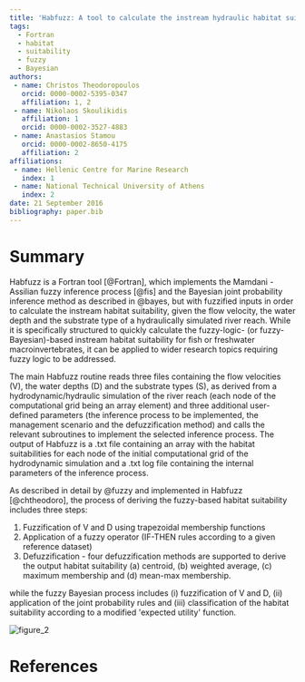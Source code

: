 ```yaml
---
title: 'Habfuzz: A tool to calculate the instream hydraulic habitat suitability using fuzzy logic and fuzzy Bayesian inference'
tags:
  - Fortran
  - habitat
  - suitability
  - fuzzy
  - Bayesian
authors:
 - name: Christos Theodoropoulos
   orcid: 0000-0002-5395-0347
   affiliation: 1, 2
 - name: Nikolaos Skoulikidis
   affiliation: 1
   orcid: 0000-0002-3527-4883
 - name: Anastasios Stamou
   orcid: 0000-0002-8650-4175
   affiliation: 2
affiliations:
 - name: Hellenic Centre for Marine Research
   index: 1
 - name: National Technical University of Athens
   index: 2
date: 21 September 2016
bibliography: paper.bib
---
```


# Summary
Habfuzz is a Fortran tool [@Fortran], which implements the Mamdani - Assilian fuzzy inference process [@fis] and the Bayesian joint probability inference method as described in @bayes, but with fuzzified inputs in order to calculate the instream habitat suitability, given the flow velocity, the water depth and the substrate type of a hydraulically simulated river reach. While it is specifically structured to quickly calculate the fuzzy-logic- (or fuzzy-Bayesian)-based instream habitat suitability for fish or freshwater macroinvertebrates, it can be applied to wider research topics requiring fuzzy logic to be addressed.

The main Habfuzz routine reads three files containing the flow velocities (V), the water depths (D) and the substrate types (S), as derived from a hydrodynamic/hydraulic simulation of the river reach (each node of the computational grid being an array element) and three additional user-defined parameters (the inference process to be implemented, the management scenario and the defuzzification method) and calls the relevant subroutines to implement the selected inference process. The output of Habfuzz is a .txt file containing an array with the habitat suitabilities for each node of the initial computational grid of the hydrodynamic simulation and a .txt log file containing the internal parameters of the inference process.

As described in detail by @fuzzy and implemented in Habfuzz [@chtheodoro], the process of deriving the fuzzy-based habitat suitability includes three steps:  

1.	Fuzzification of V and D using trapezoidal membership functions  
2.	Application of a fuzzy operator (IF-THEN rules according to a given reference dataset)  
3.	Defuzzification - four defuzzification methods are supported to derive the output habitat suitability (a) centroid, (b) weighted average, (c) maximum membership and (d) mean-max membership.

while the fuzzy Bayesian process includes (i) fuzzification of V and D, (ii) application of the joint probability rules and (iii) classification of the habitat suitability according to a modified 'expected utility' function.  

![figure_2](https://cloud.githubusercontent.com/assets/21544603/18706143/7f3e39fc-7ff9-11e6-8712-aaea188f8bc6.png)

# References
